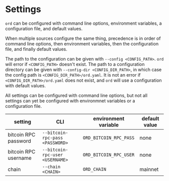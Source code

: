 Settings
========

`ord` can be configured with command line options, environment variables, a
configuration file, and default values.

When multiple sources configure the same thing, precedence is in order of
command line options, then environment variables, then the configuration file,
and finally default values.

The path to the configuration can be given with `--config <CONFIG_PATH>`. `ord`
will error if `<CONFIG_PATH>` doesn't exist. The path to a configuration
directory can be given with `--config-dir <CONFIG_DIR_PATH>`, in which case the
config path is `<CONFIG_DIR_PATH>/ord.yaml`. It is not an error if
`<CONFIG_DIR_PATH>/ord.yaml` does not exist, and `ord` will use a configuration
with default values.

All settings can be configured with command line options, but not all settings
can yet be configured with environmnet variables or a configuration file.

| setting | CLI | environment variable | default value |
| --- | --- | --- | --- |
| bitcoin RPC password | `--bitcoin-rpc-pass <PASSWORD>` | `ORD_BITCOIN_RPC_PASS` | none |
| bitcoin RPC username | `--bitcoin-rpc-user <USERNAME>` | `ORD_BITCOIN_RPC_USER` | none |
| chain | `--chain <CHAIN>` | `ORD_CHAIN` | mainnet |

